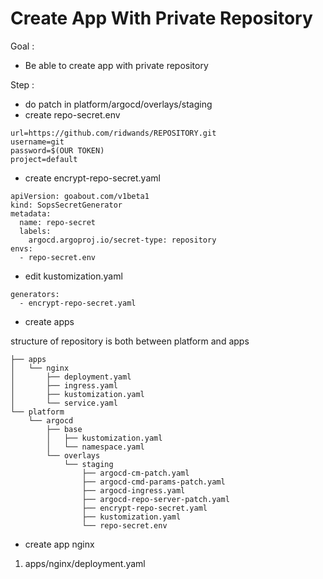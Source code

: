 # Create App With  Private Repository

Goal :&#x20;

* Be able to create app with private repository

Step :&#x20;

* do patch in platform/argocd/overlays/staging
* create repo-secret.env

```
url=https://github.com/ridwands/REPOSITORY.git
username=git
password=$(OUR TOKEN)
project=default
```

* create encrypt-repo-secret.yaml

```
apiVersion: goabout.com/v1beta1
kind: SopsSecretGenerator
metadata:
  name: repo-secret
  labels:
    argocd.argoproj.io/secret-type: repository
envs:
  - repo-secret.env
```

* edit kustomization.yaml

```
generators:
  - encrypt-repo-secret.yaml
```

* create apps

structure of repository is both between platform and apps

```
├── apps
│   └── nginx
│       ├── deployment.yaml
│       ├── ingress.yaml
│       ├── kustomization.yaml
│       └── service.yaml
└── platform
    └── argocd
        ├── base
        │   ├── kustomization.yaml
        │   └── namespace.yaml
        └── overlays
            └── staging
                ├── argocd-cm-patch.yaml
                ├── argocd-cmd-params-patch.yaml
                ├── argocd-ingress.yaml
                ├── argocd-repo-server-patch.yaml
                ├── encrypt-repo-secret.yaml
                ├── kustomization.yaml
                └── repo-secret.env
```

* create app nginx

1. apps/nginx/deployment.yaml

```
```
